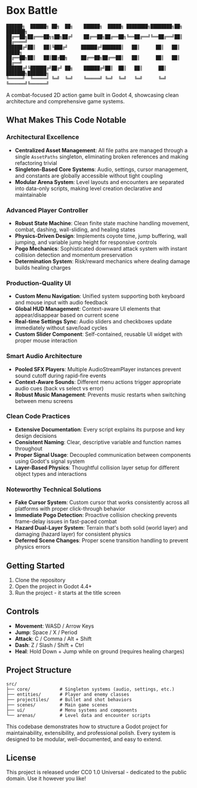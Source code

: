 # Box Battle

```
██████╗  ██████╗ ██╗  ██╗    ██████╗  █████╗ ████████╗████████╗██╗     ███████╗
██╔══██╗██╔═══██╗╗██╗██╔╝    ██╔══██╗██╔══██╗╚══██╔══╝╚══██╔══╝██║     ██╔════╝
██████╔╝██║   ██║╚███╔╝     ██████╔╝███████║   ██║      ██║   ██║     █████╗  
██╔══██╗██║   ██║██╔██╗     ██╔══██╗██╔══██║   ██║      ██║   ██║     ██╔══╝  
██████╔╝╚██████╔╝██╔╝ ██╗    ██████╔╝██║  ██║   ██║      ██║   ███████╗███████╗
╚═════╝  ╚═════╝ ╚═╝  ╚═╝    ╚═════╝ ╚═╝  ╚═╝   ╚═╝      ╚═╝   ╚══════╝╚══════╝
```

A combat-focused 2D action game built in Godot 4, showcasing clean architecture and comprehensive game systems.

## What Makes This Code Notable

### Architectural Excellence
- **Centralized Asset Management**: All file paths are managed through a single `AssetPaths` singleton, eliminating broken references and making refactoring trivial
- **Singleton-Based Core Systems**: Audio, settings, cursor management, and constants are globally accessible without tight coupling
- **Modular Arena System**: Level layouts and encounters are separated into data-only scripts, making level creation declarative and maintainable

### Advanced Player Controller
- **Robust State Machine**: Clean finite state machine handling movement, combat, dashing, wall-sliding, and healing states
- **Physics-Driven Design**: Implements coyote time, jump buffering, wall jumping, and variable jump height for responsive controls
- **Pogo Mechanics**: Sophisticated downward attack system with instant collision detection and momentum preservation
- **Determination System**: Risk/reward mechanics where dealing damage builds healing charges

### Production-Quality UI
- **Custom Menu Navigation**: Unified system supporting both keyboard and mouse input with audio feedback
- **Global HUD Management**: Context-aware UI elements that appear/disappear based on current scene
- **Real-time Settings Sync**: Audio sliders and checkboxes update immediately without save/load cycles
- **Custom Slider Component**: Self-contained, reusable UI widget with proper mouse interaction

### Smart Audio Architecture
- **Pooled SFX Players**: Multiple AudioStreamPlayer instances prevent sound cutoff during rapid-fire events
- **Context-Aware Sounds**: Different menu actions trigger appropriate audio cues (back vs select vs error)
- **Robust Music Management**: Prevents music restarts when switching between menu screens

### Clean Code Practices
- **Extensive Documentation**: Every script explains its purpose and key design decisions
- **Consistent Naming**: Clear, descriptive variable and function names throughout
- **Proper Signal Usage**: Decoupled communication between components using Godot's signal system
- **Layer-Based Physics**: Thoughtful collision layer setup for different object types and interactions

### Noteworthy Technical Solutions
- **Fake Cursor System**: Custom cursor that works consistently across all platforms with proper click-through behavior
- **Immediate Pogo Detection**: Proactive collision checking prevents frame-delay issues in fast-paced combat
- **Hazard Dual-Layer System**: Terrain that's both solid (world layer) and damaging (hazard layer) for consistent physics
- **Deferred Scene Changes**: Proper scene transition handling to prevent physics errors

## Getting Started

1. Clone the repository
2. Open the project in Godot 4.4+
3. Run the project - it starts at the title screen

## Controls

- **Movement**: WASD / Arrow Keys
- **Jump**: Space / X / Period
- **Attack**: C / Comma / Alt + Shift
- **Dash**: Z / Slash / Shift + Ctrl
- **Heal**: Hold Down + Jump while on ground (requires healing charges)

## Project Structure

```
src/
├── core/           # Singleton systems (audio, settings, etc.)
├── entities/       # Player and enemy classes
├── projectiles/    # Bullet and shot behaviors
├── scenes/         # Main game scenes
├── ui/             # Menu systems and components
└── arenas/         # Level data and encounter scripts
```

This codebase demonstrates how to structure a Godot project for maintainability, extensibility, and professional polish. Every system is designed to be modular, well-documented, and easy to extend.

## License

This project is released under CC0 1.0 Universal - dedicated to the public domain. Use it however you like!